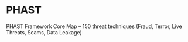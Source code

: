 # PHAST
PHAST Framework Core Map – 150 threat techniques (Fraud, Terror, Live Threats, Scams, Data Leakage)
